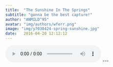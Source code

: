 ```yaml
---
title:  "The Sunshine In The Springs"
subtitle: "gonna be the best capture!"
author: "ANMILD^95"
avatar: "img/authors/wferr.png"
image: "img/y7030424-spring-sunshine.jpg"
date:   2016-04-20 12:12:12
---
```


<audio width="300" height="32" preload="auto" source src="Boyce Avenue - We Are Young.ogg" controls="controls" loop="loop">
</audio>
---
<html manifest="demo.appcache">
</html>
